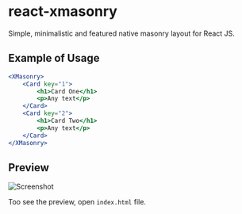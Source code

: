 # react-xmasonry

Simple, minimalistic and featured native masonry layout for React JS.

Example of Usage
----------------

```jsx
<XMasonry>
    <Card key="1">
        <h1>Card One</h1>
        <p>Any text</p>
    </Card>
    <Card key="2">
        <h1>Card Two</h1>
        <p>Any text</p>
    </Card>
</XMasonry>
```

Preview
-------

![Screenshot](https://cloud.githubusercontent.com/assets/4989256/23816799/6926b8c2-05f7-11e7-8766-bc3c7d10047c.png)

Too see the preview, open `index.html` file.